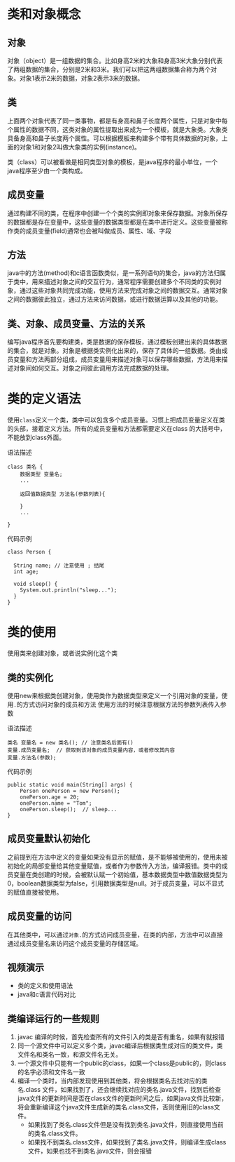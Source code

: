 
# 类和对象概念

## 对象

对象（object）是一组数据的集合。比如身高2米的大象和身高3米大象分别代表了两组数据的集合，分别是2米和3米。我们可以把这两组数据集合称为两个对象。对象1表示2米的数据，对象2表示3米的数据。

## 类

上面两个对象代表了同一类事物，都是有身高和鼻子长度两个属性，只是对象中每个属性的数据不同，这类对象的属性提取出来成为一个模板，就是大象类。大象类具备身高和鼻子长度两个属性。可以根据模板来构建多个带有具体数据的对象，上面的对象1和对象2叫做大象类的实例(instance)。

类（class）可以被看做是相同类型对象的模板，是java程序的最小单位，一个java程序至少由一个类构成。

## 成员变量

通过构建不同的类，在程序中创建一个个类的实例即对象来保存数据。对象所保存的数据都是存在变量中，这些变量的数据类型都是在类中进行定义。这些变量被称作类的成员变量(field)通常也会被叫做成员、属性、域、字段

## 方法

java中的方法(method)和c语言函数类似，是一系列语句的集合，java的方法归属于类中，用来描述对象之间的交互行为，通常程序需要创建多个不同类的实例对象，通过这些对象共同完成功能，使用方法来完成对象之间的数据交互。通常对象之间的数据彼此独立，通过方法来访问数据，或进行数据运算以及其他的功能。

## 类、对象、成员变量、方法的关系

编写java程序首先要构建类，类是数据的保存模板，通过模板创建出来的具体数据的集合，就是对象。对象是根据类实例化出来的，保存了具体的一组数据。类由成员变量和方法两部分组成，成员变量用来描述对象可以保存哪些数据，方法用来描述对象间如何交互。对象之间彼此调用方法完成数据的处理。

# 类的定义语法

使用`class`定义一个类，类中可以包含多个成员变量。习惯上把成员变量定义在类的头部，接着定义方法。所有的成员变量和方法都需要定义在class 的大括号中，不能放到class外面。

语法描述

```
class 类名 {
    数据类型 变量名;
    ...
    
    返回值数据类型 方法名(参数列表){
        
    }
    ...
    
}
```

代码示例

```
class Person {

  String name; // 注意使用 ; 结尾
  int age;

  void sleep() {
    System.out.println("sleep...");
  }
}
```

# 类的使用

使用类来创建对象，或者说实例化这个类

## 类的实例化

使用new来根据类创建对象，使用类作为数据类型来定义一个引用对象的变量，使用`.`的方式访问对象的成员和方法
使用方法的时候注意根据方法的参数列表传入参数

语法描述

```
类名 变量名 = new 类名(); // 注意类名后面有()
变量.成员变量名;  // 获取到该对象的成员变量内容，或者修改其内容
变量.方法名(参数);
```

代码示例

```
public static void main(String[] args) {
    Person onePerson = new Person();
    onePerson.age = 20;
    onePerson.name = "Tom";
    onePerson.sleep();  // sleep...
}
```

## 成员变量默认初始化

之前提到在方法中定义的变量如果没有显示的赋值，是不能够被使用的，使用未被初始化的局部变量给其他变量赋值，或者作为参数传入方法，编译报错。类中的成员变量在类创建的时候，会被默认赋一个初始值，基本数据类型中数值数据类型为0，boolean数据类型为false，引用数据类型是null。对于成员变量，可以不显式的赋值直接被使用。

## 成员变量的访问

在其他类中，可以通过`对象.`的方式访问成员变量，在类的内部，方法中可以直接通过成员变量名来访问这个成员变量的存储区域。

## 视频演示

- 类的定义和使用语法
- java和c语言代码对比

## 类编译运行的一些规则

1. javac 编译的时候，首先检查所有的文件引入的类是否有重名，如果有就报错
2. 同一个源文件中可以定义多个类，javac编译后根据类生成对应的类文件，类文件名和类名一致，和源文件名无关。
3. 一个源文件中只能有一个public的class，如果一个class是public的，则class的名字必须和文件名一致
4. 编译一个类时，当内部发现使用到其他类，将会根据类名去找对应的类名.class 文件，如果找到了，还会继续找对应的类名.java文件，找到后检查java文件的更新时间是否在class文件的更新时间之后，如果java文件比较新，将会重新编译这个java文件生成新的类名.class文件，否则使用旧的class文件。
   - 如果找到了类名.class文件但是没有找到类名.java文件，则直接使用当前的类名.class文件。
   - 如果找不到类名.class文件，如果找到了类名.java文件，则编译生成class文件，如果也找不到类名.java文件，则会报错
